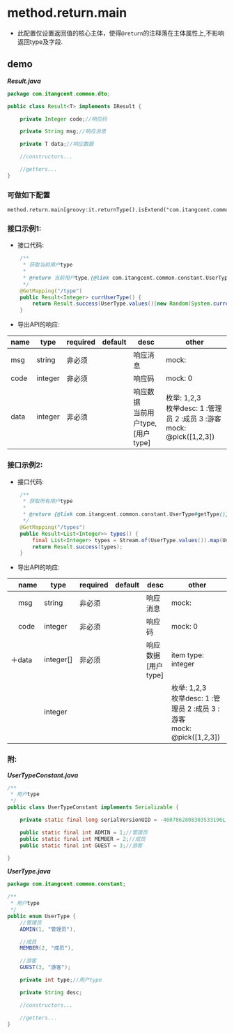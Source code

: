 # method.return.main

- 此配置仅设置返回值的核心主体，使得`@return`的注释落在主体属性上,不影响返回type及字段.

## demo

***Result.java***

```java
package com.itangcent.common.dto;

public class Result<T> implements IResult {

    private Integer code;//响应码

    private String msg;//响应消息

    private T data;//响应数据

    //constructors...

    //getters...
}
```

### 可做如下配置

```properties
method.return.main[groovy:it.returnType().isExtend("com.itangcent.common.dto.Result")]=data
```

### 接口示例1:

- 接口代码:

```java
    /**
     * 获取当前用户type
     *
     * @return 当前用户type,{@link com.itangcent.common.constant.UserTypeConstant}
     */
    @GetMapping("/type")
    public Result<Integer> currUserType() {
        return Result.success(UserType.values()[new Random(System.currentTimeMillis()).nextInt(UserType.values().length)].getType());
    }
```

- 导出API的响应:

| name | type | required | default | desc | other |
| --- | --- | --- | --- | --- | --- |
| msg |	string | 非必须 |  | 响应消息 | mock: |
| code | integer | 非必须 |  | 响应码 | mock: 0 |
| data | integer | 非必须 |  | 响应数据<br>当前用户type,[用户type] | 枚举: 1,2,3<br>枚举desc: 1 :管理员 2 :成员 3 :游客<br>mock: @pick([1,2,3]) |


### 接口示例2:

- 接口代码:

```java
    /**
     * 获取所有用户type
     *
     * @return {@link com.itangcent.common.constant.UserType#getType()}
     */
    @GetMapping("/types")
    public Result<List<Integer>> types() {
        final List<Integer> types = Stream.of(UserType.values()).map(UserType::getType).collect(Collectors.toList());
        return Result.success(types);
    }
```

- 导出API的响应:

| &nbsp;&nbsp;&nbsp;&nbsp;name | type | required | default | desc | other |
| --- | --- | --- | --- | --- | --- |
| &nbsp;&nbsp;&nbsp;&nbsp;msg |	string | 非必须 |  | 响应消息 | mock: |
| &nbsp;&nbsp;&nbsp;&nbsp;code | integer | 非必须 |  | 响应码 | mock: 0 |
| ＋data | integer[] | 非必须 |  | 响应数据<br>[用户type] | item type: integer |
|   | integer  |   |  |   | 枚举: 1,2,3<br>枚举desc: 1 :管理员 2 :成员 3 :游客<br>mock: @pick([1,2,3]) |

### 附:

***UserTypeConstant.java***

```java
/**
 * 用户type
 */
public class UserTypeConstant implements Serializable {

    private static final long serialVersionUID = -4607862808303533196L;

    public static final int ADMIN = 1;//管理员
    public static final int MEMBER = 2;//成员
    public static final int GUEST = 3;//游客

}
```

***UserType.java***

```java
package com.itangcent.common.constant;

/**
 * 用户type
 */
public enum UserType {
    //管理员
    ADMIN(1, "管理员"),

    //成员
    MEMBER(2, "成员"),

    //游客
    GUEST(3, "游客");

    private int type;//用户type

    private String desc;

    //constructors...

    //getters...
}
```